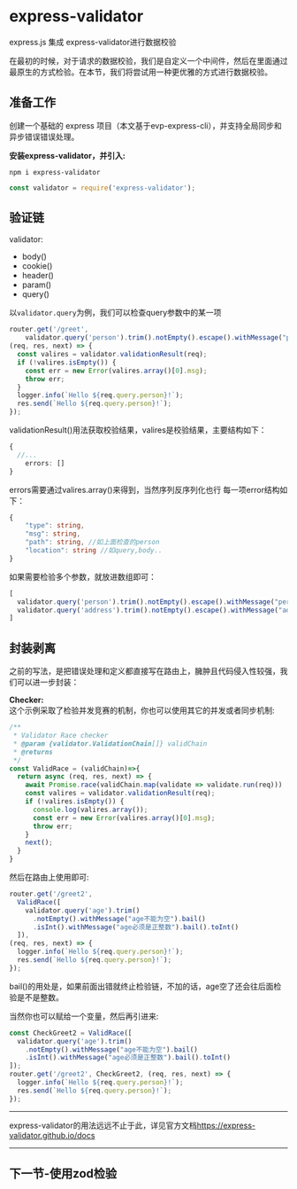 # express-validator

express.js 集成 express-validator进行数据校验

在最初的时候，对于请求的数据校验，我们是自定义一个中间件，然后在里面通过最原生的方式检验。在本节，我们将尝试用一种更优雅的方式进行数据校验。

## 准备工作

创建一个基础的 express 项目（本文基于evp-express-cli），并支持全局同步和异步错误错误处理。

**安装express-validator，并引入:**
```console
npm i express-validator
```
```js
const validator = require('express-validator');
````

## 验证链

validator:
- body()
- cookie()
- header()
- param()
- query()

以`validator.query`为例，我们可以检查query参数中的某一项
```js
router.get('/greet', 
	validator.query('person').trim().notEmpty().escape().withMessage("person不能为空"),
(req, res, next) => {
  const valires = validator.validationResult(req);
  if (!valires.isEmpty()) {
    const err = new Error(valires.array()[0].msg);
    throw err;
  }
  logger.info(`Hello ${req.query.person}!`);
  res.send(`Hello ${req.query.person}!`);
});
```
validationResult()用法获取校验结果，valires是校验结果，主要结构如下：
```ts
{
  //...
	errors: []
}
```
errors需要通过valires.array()来得到，当然序列反序列化也行
每一项error结构如下：
```ts
{
	"type": string,
	"msg": string,
	"path": string, //如上面检查的person
	"location": string //如query,body..
}
```

如果需要检验多个参数，就放进数组即可：
```js
[
  validator.query('person').trim().notEmpty().escape().withMessage("person不能为空"),
  validator.query('address').trim().notEmpty().escape().withMessage("address不能为空")
]
````

## 封装剥离

之前的写法，是把错误处理和定义都直接写在路由上，臃肿且代码侵入性较强，我们可以进一步封装：

**Checker:**  
这个示例采取了检验并发竞赛的机制，你也可以使用其它的并发或者同步机制:
```js
/**
 * Validator Race checker
 * @param {validator.ValidationChain[]} validChain 
 * @returns 
 */
const ValidRace = (validChain)=>{
  return async (req, res, next) => {
    await Promise.race(validChain.map(validate => validate.run(req)))
    const valires = validator.validationResult(req);
    if (!valires.isEmpty()) {
      console.log(valires.array());
      const err = new Error(valires.array()[0].msg);
      throw err;
    }
    next();
  }
}
```
然后在路由上使用即可:
```js
router.get('/greet2',
  ValidRace([
    validator.query('age').trim()
      .notEmpty().withMessage("age不能为空").bail()
      .isInt().withMessage("age必须是正整数").bail().toInt()
  ]),
(req, res, next) => {
  logger.info(`Hello ${req.query.person}!`);
  res.send(`Hello ${req.query.person}!`);
});
```
bail()的用处是，如果前面出错就终止检验链，不加的话，age空了还会往后面检验是不是整数。

当然你也可以赋给一个变量，然后再引进来:
```js
const CheckGreet2 = ValidRace([
  validator.query('age').trim()
    .notEmpty().withMessage("age不能为空").bail()
    .isInt().withMessage("age必须是正整数").bail().toInt()
]);
router.get('/greet2', CheckGreet2, (req, res, next) => {
  logger.info(`Hello ${req.query.person}!`);
  res.send(`Hello ${req.query.person}!`);
});
```

---

express-validator的用法远远不止于此，详见官方文档<https://express-validator.github.io/docs>

---

## 下一节-使用zod检验

